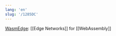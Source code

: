 ```yaml
---
lang: 'en'
slug: '/1285DC'
---
```


[WasmEdge](https://wasmedge.org/): [[Edge Networks]] for [[WebAssembly]]
